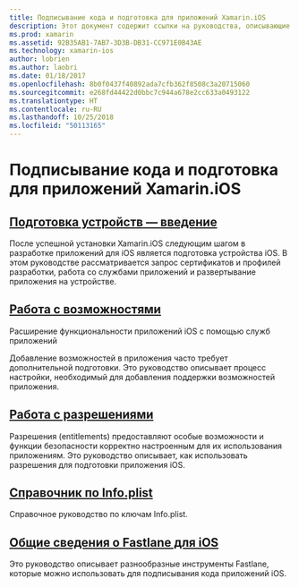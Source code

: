 ```yaml
---
title: Подписывание кода и подготовка для приложений Xamarin.iOS
description: Этот документ содержит ссылки на руководства, описывающие подготовку устройств, работу с возможностями, работу с правами, файл Info.plist и средство fastlane.
ms.prod: xamarin
ms.assetid: 92B35AB1-7AB7-3D3B-DB31-CC971E0B43AE
ms.technology: xamarin-ios
author: lobrien
ms.author: laobri
ms.date: 01/18/2017
ms.openlocfilehash: 8b0f0437f40892ada7cfb362f8508c3a20715060
ms.sourcegitcommit: e268fd44422d0bbc7c944a678e2cc633a0493122
ms.translationtype: HT
ms.contentlocale: ru-RU
ms.lasthandoff: 10/25/2018
ms.locfileid: "50113165"
---
```

# <a name="code-signing-and-provisioning-for-xamarinios-apps"></a>Подписывание кода и подготовка для приложений Xamarin.iOS

## <a name="device-provisioning--introductioniosget-startedinstallationdevice-provisioningindexmd"></a>[Подготовка устройств — введение](~/ios/get-started/installation/device-provisioning/index.md)

После успешной установки Xamarin.iOS следующим шагом в разработке приложений для iOS является подготовка устройства iOS. В этом руководстве рассматривается запрос сертификатов и профилей разработки, работа со службами приложений и развертывание приложения на устройстве.

## <a name="working-with-capabilitiescapabilitiesindexmd"></a>[Работа с возможностями](capabilities/index.md)

Расширение функциональности приложений iOS с помощью служб приложений

Добавление возможностей в приложения часто требует дополнительной подготовки. Это руководство описывает процесс настройки, необходимый для добавления поддержки возможностей приложения.

## <a name="working-with-entitlementsentitlementsmd"></a>[Работа с разрешениями](entitlements.md)

Разрешения (entitlements) предоставляют особые возможности и функции безопасности корректно настроенным для их использования приложениям. Это руководство описывает, как использовать разрешения для подготовки приложения iOS.

## <a name="infoplist-referenceinfoplist-referencemd"></a>[Справочник по Info.plist](infoplist-reference.md)

Справочное руководство по ключам Info.plist.

## <a name="introduction-to-fastlane-for-iosiosdeploy-testprovisioningfastlaneindexmd"></a>[Общие сведения о Fastlane для iOS](~/ios/deploy-test/provisioning/fastlane/index.md)

Это руководство описывает разнообразные инструменты Fastlane, которые можно использовать для подписывания кода приложений iOS.
